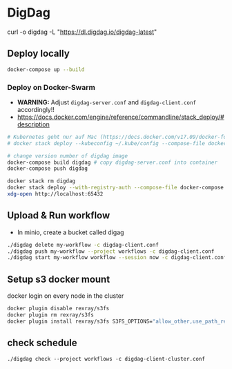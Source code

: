 # DigDag

curl -o digdag -L "https://dl.digdag.io/digdag-latest"

## Deploy locally

```bash
docker-compose up --build
```


### Deploy on Docker-Swarm
- **WARNING:** Adjust `digdag-server.conf` and `digdag-client.conf` accordingly!!
- https://docs.docker.com/engine/reference/commandline/stack_deploy/#description

```bash
# Kubernetes geht nur auf Mac (https://docs.docker.com/v17.09/docker-for-mac/kubernetes/)
# docker stack deploy --kubeconfig ~/.kube/config --compose-file docker-compose.yaml --namespace digdag

# change version number of digdag image
docker-compose build digdag # copy digdag-server.conf into container
docker-compose push digdag

docker stack rm digdag
docker stack deploy --with-registry-auth --compose-file docker-compose.yaml digdag
xdg-open http://localhost:65432
```




## Upload & Run workflow
- In minio, create a bucket called digag
```bash
./digdag delete my-workflow -c digdag-client.conf
./digdag push my-workflow --project workflows -c digdag-client.conf
./digdag start my-workflow workflow --session now -c digdag-client.conf
```


## Setup s3 docker mount
docker login on every node in the cluster
```bash
docker plugin disable rexray/s3fs
docker plugin rm rexray/s3fs
docker plugin install rexray/s3fs S3FS_OPTIONS="allow_other,use_path_request_style,nonempty,url=http://<minio-hostname>:9001" S3FS_ENDPOINT="http://<minio-hostname>:9001" LIBSTORAGE_INTEGRATION_VOLUME_OPERATIONS_MOUNT_ROOTPATH="/" S3FS_ACCESSKEY="minio" S3FS_SECRETKEY="minio123"
```

## check schedule
```
./digdag check --project workflows -c digdag-client-cluster.conf
```
